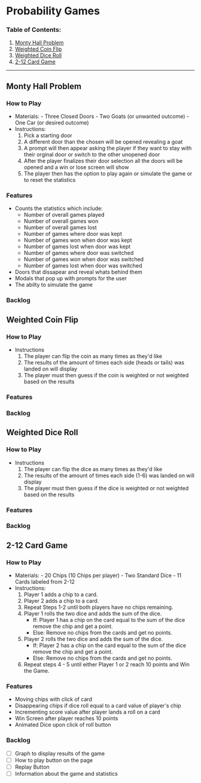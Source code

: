 # Probability Games
### Table of Contents: 
1. [Monty Hall Problem](#Monty-Hall-Problem)
2. [Weighted Coin Flip](#Coin-Flip)
3. [Weighted Dice Roll](#Dice-Roll)
4. [2-12 Card Game](#2-12-Card-Game)
---
## Monty Hall Problem
### How to Play
- Materials:
		- Three Closed Doors
		- Two Goats (or unwanted outcome)
		- One Car (or desired outcome)
- Instructions:
	1. Pick a starting door
	2. A different door than the chosen will be opened revealing a goat 
	3. A prompt will then appear asking the player if they want to stay with their orginal door or switch to the other unopened door
	4. After the player finalizes their door selection all the doors will be opened and a win or lose screen will show
	5. The player then has the option to play again or simulate the game or to reset the statistics    
### Features
- Counts the statistics which include:
	- Number of overall games played
	- Number of overall games won
	- Number of overall games lost
	- Number of games where door was kept
	- Number of games won when door was kept
	- Number of games lost when door was kept
	- Number of games where door was switched
	- Number of games won when door was switched
	- Number of games lost when door was switched
- Doors that dissapear and reveal whats behind them
- Modals that pop up with prompts for the user
- The abilty to simulate the game
### Backlog

## Weighted Coin Flip
### How to Play
- Instructions
	1. The player can flip the coin as many times as they'd like
	2. The results of the amount of times each side (heads or tails) was landed on will display
	3. The player must then guess if the coin is weighted or not weighted based on the results
### Features
### Backlog

## Weighted Dice Roll
### How to Play
- Instructions
	1. The player can flip the dice as many times as they'd like
	2. The results of the amount of times each side (1-6) was landed on will display
	3. The player must then guess if the dice is weighted or not weighted based on the results
### Features
### Backlog

## 2-12 Card Game
### How to Play
- Materials:
		- 20 Chips (10 Chips per player)
		- Two Standard Dice
		- 11 Cards labeled from 2-12
- Instructions:
	1. Player 1 adds a chip to a card.
	2. Player 2 adds a chip to a card.
	3. Repeat Steps 1-2 until both players have no chips remaining.
	4. Player 1 rolls the two dice and adds the sum of the dice.
		  - If: Player 1 has a chip on the card equal to the sum of the dice remove the chip and get a point.
		  - Else: Remove no chips from the cards and get no points.
	5. Player 2 rolls the two dice and adds the sum of the dice.
		  - If: Player 2 has a chip on the card equal to the sum of the dice remove the chip and get a point.
		  - Else: Remove no chips from the cards and get no points.
	6. Repeat steps 4 - 5 until either Player 1 or 2 reach 10
		   points and Win the Game.
### Features
- Moving chips with click of card
- Disappearing chips if dice roll equal to a card value of player's chip
- Incrementing score value after player lands a roll on a card
- Win Screen after player reaches 10 points
- Animated Dice upon click of roll button
### Backlog
 - [ ] Graph to display results of the game
 - [ ] How to play button on the page
 - [ ] Replay Button
 - [ ] Information about the game and statistics
